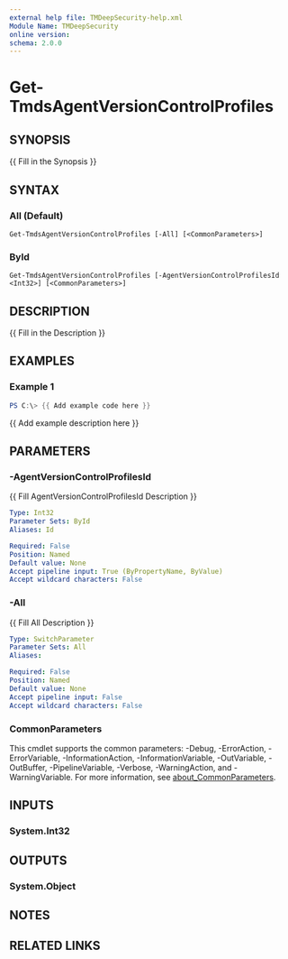 ```yaml
---
external help file: TMDeepSecurity-help.xml
Module Name: TMDeepSecurity
online version:
schema: 2.0.0
---
```


# Get-TmdsAgentVersionControlProfiles

## SYNOPSIS
{{ Fill in the Synopsis }}

## SYNTAX

### All (Default)
```
Get-TmdsAgentVersionControlProfiles [-All] [<CommonParameters>]
```

### ById
```
Get-TmdsAgentVersionControlProfiles [-AgentVersionControlProfilesId <Int32>] [<CommonParameters>]
```

## DESCRIPTION
{{ Fill in the Description }}

## EXAMPLES

### Example 1
```powershell
PS C:\> {{ Add example code here }}
```

{{ Add example description here }}

## PARAMETERS

### -AgentVersionControlProfilesId
{{ Fill AgentVersionControlProfilesId Description }}

```yaml
Type: Int32
Parameter Sets: ById
Aliases: Id

Required: False
Position: Named
Default value: None
Accept pipeline input: True (ByPropertyName, ByValue)
Accept wildcard characters: False
```

### -All
{{ Fill All Description }}

```yaml
Type: SwitchParameter
Parameter Sets: All
Aliases:

Required: False
Position: Named
Default value: None
Accept pipeline input: False
Accept wildcard characters: False
```

### CommonParameters
This cmdlet supports the common parameters: -Debug, -ErrorAction, -ErrorVariable, -InformationAction, -InformationVariable, -OutVariable, -OutBuffer, -PipelineVariable, -Verbose, -WarningAction, and -WarningVariable. For more information, see [about_CommonParameters](http://go.microsoft.com/fwlink/?LinkID=113216).

## INPUTS

### System.Int32

## OUTPUTS

### System.Object
## NOTES

## RELATED LINKS
